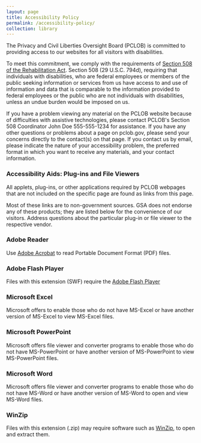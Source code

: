```yaml
---
layout: page
title: Accessibility Policy
permalink: /accessibility-policy/
collection: library
---
```


The Privacy and Civil Liberties Oversight Board (PCLOB) is committed to providing access to our websites for all visitors with disabilities.

To meet this commitment, we comply with the requirements of [Section 508 of the Rehabilitation Act](https://www.section508.gov/). Section 508 (29 U.S.C. 794d), requiring that individuals with disabilities, who are federal employees or members of the public seeking information or services from us have access to and use of information and data that is comparable to the information provided to federal employees or the public who are not individuals with disabilities, unless an undue burden would be imposed on us.

If you have a problem viewing any material on the PCLOB website because of difficulties with assistive technologies, please contact PCLOB's Section 508 Coordinator John Doe 555-555-1234 for assistance. If you have any other questions or problems about a page on pclob.gov, please send your concerns directly to the contact(s) on that page. If you contact us by email, please indicate the nature of your accessibility problem, the preferred format in which you want to receive any materials, and your contact information.

### Accessibility Aids: Plug-ins and File Viewers

All applets, plug-ins, or other applications required by PCLOB webpages that are not included on the specific page are found as links from this page.

Most of these links are to non-government sources. GSA does not endorse any of these products; they are listed below for the convenience of our visitors. Address questions about the particular plug-in or file viewer to the respective vendor.

### Adobe Reader

Use [Adobe Acrobat](https://acrobat.adobe.com/us/en/acrobat.html#50enu) to read Portable Document Format (PDF) files.

### Adobe Flash Player

Files with this extension (SWF) require the [Adobe Flash Player](https://get.adobe.com/flashplayer/)

### Microsoft Excel

Microsoft offers to enable those who do not have MS-Excel or have another version of MS-Excel to view MS-Excel files.

### Microsoft PowerPoint

Microsoft offers file viewer and converter programs to enable those who do not have MS-PowerPoint or have another version of MS-PowerPoint to view MS-PowerPoint files.

### Microsoft Word

Microsoft offers file viewer and converter programs to enable those who do not have MS-Word or have another version of MS-Word to open and view MS-Word files.

### WinZip

Files with this extension (.zip) may require software such as [WinZip](https://www.winzip.com/win/en/downwz.html), to open and extract them.
